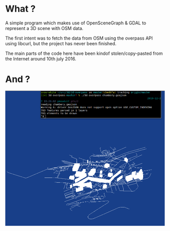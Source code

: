 # What ?

A simple program which makes use of OpenSceneGraph & GDAL to represent a 3D
scene with OSM data.

The first intent was to fetch the data from OSM using the overpass API using
libcurl, but the project has never been finished.

The main parts of the code here have been kindof stolen/copy-pasted from the
Internet around 10th july 2016.

# And ?

![](https://raw.githubusercontent.com/pmauduit/3d-overpass/master/chambery.png)
